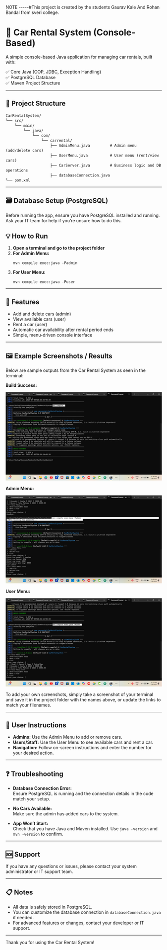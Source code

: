 NOTE -----#This project is created by the students Gaurav Kale And Rohan Bandal from sveri college.

# 🚗 Car Rental System (Console-Based)

A simple console-based Java application for managing car rentals, built with:

✅ Core Java (OOP, JDBC, Exception Handling)  
✅ PostgreSQL Database  
✅ Maven Project Structure

---

## 📂 Project Structure

```
CarRentalSystem/
└── src/
    └── main/
        └── java/
            └── com/
                └── carrental/
                    ├── AdminMenu.java         # Admin menu (add/delete cars)
                    ├── UserMenu.java          # User menu (rent/view cars)
                    ├── CarServer.java         # Business logic and DB operations
                    ├── databaseConnection.java
└── pom.xml
```

---

## 🗃️ Database Setup (PostgreSQL)

Before running the app, ensure you have PostgreSQL installed and running.  
Ask your IT team for help if you’re unsure how to do this.

## 💡 How to Run

1. **Open a terminal and go to the project folder**
2. **For Admin Menu:**  
   ```
   mvn compile exec:java -Padmin
   ```
3. **For User Menu:**  
   ```
   mvn compile exec:java -Puser
   ```

---

## 📝 Features

- Add and delete cars (admin)
- View available cars (user)
- Rent a car (user)
- Automatic car availability after rental period ends
- Simple, menu-driven console interface

---

## 🖼️ Example Screenshots / Results

Below are sample outputs from the Car Rental System as seen in the terminal:

**Build Success:**

![Build Success](Screenshot%202025-07-09%20203627.png)

**Admin Menu:**

![Admin Menu](Screenshot%202025-07-09%20204017.png)

**User Menu:**

![User Menu](Screenshot%202025-07-09%20203728.png)

To add your own screenshots, simply take a screenshot of your terminal and save it in the project folder with the names above, or update the links to match your filenames.

---

## 👤 User Instructions

- **Admins:** Use the Admin Menu to add or remove cars.
- **Users/Staff:** Use the User Menu to see available cars and rent a car.
- **Navigation:** Follow on-screen instructions and enter the number for your desired action.

---

## ❓ Troubleshooting

- **Database Connection Error:**  
  Ensure PostgreSQL is running and the connection details in the code match your setup.

- **No Cars Available:**  
  Make sure the admin has added cars to the system.

- **App Won’t Start:**  
  Check that you have Java and Maven installed. Use `java -version` and `mvn -version` to confirm.

---

## 🆘 Support

If you have any questions or issues, please contact your system administrator or IT support team.

---

## 📋 Notes

- All data is safely stored in PostgreSQL.
- You can customize the database connection in `databaseConnection.java` if needed.
- For advanced features or changes, contact your developer or IT support.

---

Thank you for using the Car Rental System!
